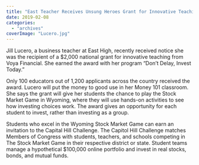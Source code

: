 ```yaml
---
title: "East Teacher Receives Unsung Heroes Grant for Innovative Teaching"
date: 2019-02-08
categories: 
  - "archives"
coverImage: "Lucero.jpg"
---
```


Jill Lucero, a business teacher at East High, recently received notice she was the recipient of a $2,000 national grant for innovative teaching from Voya Financial. She earned the award with her program “Don’t Delay, Invest Today.”

Only 100 educators out of 1,200 applicants across the country received the award. Lucero will put the money to good use in her Money 101 classroom. She says the grant will give her students the chance to play the Stock Market Game in Wyoming, where they will use hands-on activities to see how investing choices work. The award gives an opportunity for each student to invest, rather than investing as a group.

Students who excel in the Wyoming Stock Market Game can earn an invitation to the Capital Hill Challenge. The Capitol Hill Challenge matches Members of Congress with students, teachers, and schools competing in The Stock Market Game in their respective district or state. Student teams manage a hypothetical $100,000 online portfolio and invest in real stocks, bonds, and mutual funds.
